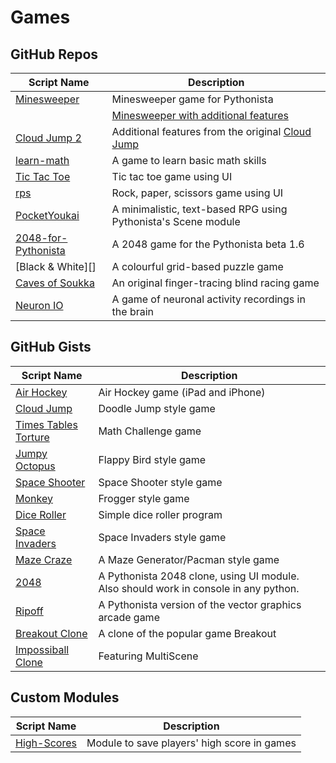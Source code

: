 # Games

GitHub Repos
------------

| Script Name        | Description   | 
| ------------------ | ------------- | 
| [Minesweeper][]   | Minesweeper game for Pythonista |
|                    |  [Minesweeper with additional features][] | 
| [Cloud Jump 2][]  | Additional features from the original [Cloud Jump][] |
| [learn-math][] | A game to learn basic math skills |
| [Tic Tac Toe][] | Tic tac toe game using UI |
| [rps][] | Rock, paper, scissors game using UI |
| [PocketYoukai][] | A minimalistic, text-based RPG using Pythonista's Scene module |
| [2048-for-Pythonista][] | A 2048 game for the Pythonista beta 1.6  |
| [Black & White][] | A colourful grid-based puzzle game |
| [Caves of Soukka][] | An original finger-tracing blind racing game |
| [Neuron IO][] | A game of neuronal activity recordings in the brain |

GitHub Gists
------------

| Script Name        | Description   | 
| -------------      | ------------- | 
| [Air Hockey][]      | Air Hockey game (iPad and iPhone) |
| [Cloud Jump][]      | Doodle Jump style game   | 
| [Times Tables Torture][] | Math Challenge game  |
| [Jumpy Octopus][] | Flappy Bird style game  |
| [Space Shooter][] | Space Shooter style game  |
| [Monkey][] | Frogger style game  |
| [Dice Roller][] | Simple dice roller program  |
| [Space Invaders][] | Space Invaders style game  |
| [Maze Craze][] | A Maze Generator/Pacman style game  |
| [2048][] | A Pythonista 2048 clone, using UI module. Also should work in console in any python.  |
| [Ripoff][] | A Pythonista version of the vector graphics arcade game |
| [Breakout Clone][] | A clone of the popular game Breakout |
| [Impossiball Clone][] | Featuring MultiScene |

Custom Modules
------------

| Script Name      | Description | 
| ---------------- | ----------- | 
| [High-Scores][] | Module to save players' high score in games |


[Air Hockey]: https://gist.github.com/gillibrand/3271073
[Cloud Jump]: https://gist.github.com/BashedCrab/9098744
[Times Tables Torture]: https://gist.github.com/BashedCrab/9062268
[Jumpy Octopus]: https://gist.github.com/BashedCrab/8949577
[Space Shooter]: https://gist.github.com/omz/4050951
[Monkey]: https://gist.github.com/GuyCarver/4116156
[Dice Roller]: https://gist.github.com/mmurdoch/6263978
[Space Invaders]: https://gist.github.com/davebang/6113246
[High-Scores]: https://github.com/tjferry14/High-Scores
[Cloud Jump 2]: https://github.com/tjferry14/Cloud-Jump-2
[Minesweeper]: https://github.com/mevdschee/pythonista-minesweeper
[Minesweeper with additional features]: https://github.com/git-bee/pythonista-minesweeper
[Maze Craze]: https://gist.github.com/GuyCarver/4000630
[2048]: https://gist.github.com/henryiii/0a58c7e958c1b317f64a
[Ripoff]: https://gist.github.com/GuyCarver/4115763
[Breakout Clone]: https://gist.github.com/SebastianJarsve/5305895
[learn-math]: https://github.com/blmacbeth/learn-math
[Impossiball Clone]: https://gist.github.com/SebastianJarsve/5809279
[Tic Tac Toe]: https://github.com/tjferry14/Pythonista-UI-Games
[rps]: https://github.com/tjferry14/Pythonista-UI-Games
[PocketYoukai]: https://github.com/MCS-Kaijin/PocketYoukai
[2048-for-Pythonista]: https://github.com/SebastianJarsve/2048-for-Pythonista
[Black and White]: https://github.com/chriswilson1982/black-white
[Caves of Soukka]: https://github.com/mikaelho/caves
[Neuron IO]: https://github.com/yueqiw/ophys-game-ios
[Texas Hold'em Poker MultiPlayer]: https://github.com/mattiaslamotte/RetroPoker

